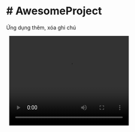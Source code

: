 <!DOCTYPE html>
<html lang="en">
<head>
    <meta charset="UTF-8">
    <meta http-equiv="X-UA-Compatible" content="IE=edge">
    <meta name="viewport" content="width=device-width, initial-scale=1.0">
</head>
<body>
    <h1># AwesomeProject</h1>
    <p>Ứng dụng thêm, xóa ghi chú</p>
    <img src="https://b-f5-zpcloud.zdn.vn/7912343819019145872/b52ae87234b7f1e9a8a6.jpg" alt="">
    <img src="https://b-f5-zpcloud.zdn.vn/6908890098189798446/9640720eaecb6b9532da.jpg" alt="">
    <video width="320" height="240" controls>
      <source
        src="https://f20-zvc.zdn.vn/4c0f7744928e7ad0239f/6117026163934096361"
        type="video/mp4"
      />
    </video>
</body>
</html>
